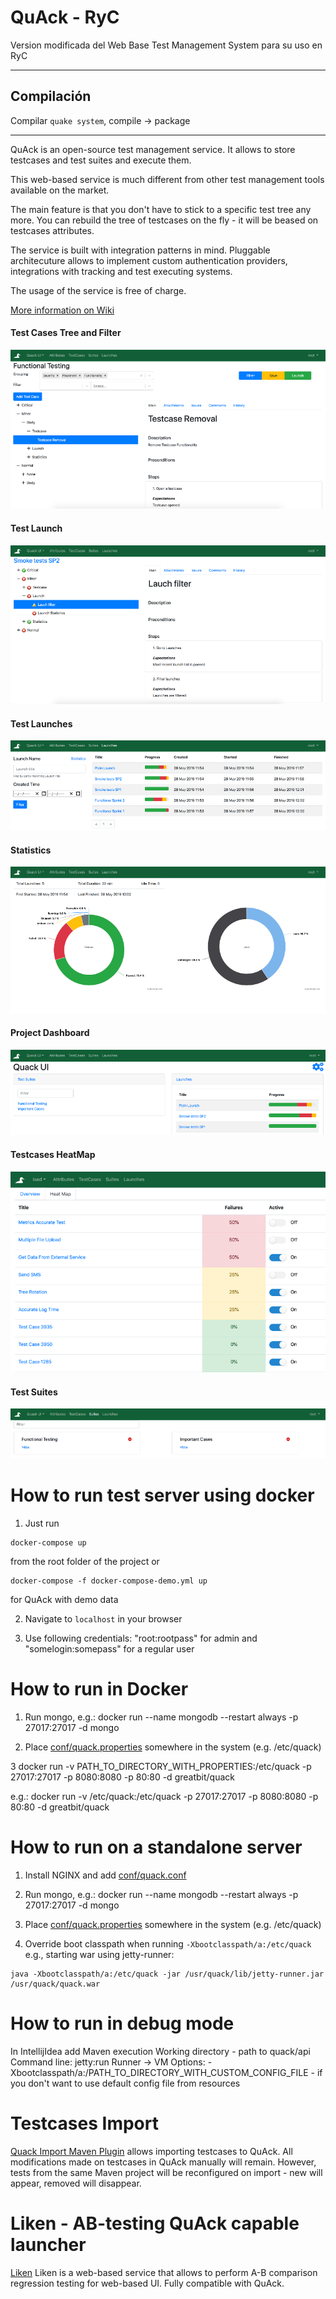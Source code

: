 QuAck - RyC
==========

Version modificada del Web Base Test Management System para su uso en RyC

---

## Compilación
Compilar `quake system`, compile -> package

---

QuAck is an open-source test management service. 
It allows to store testcases and test suites and execute them.

This web-based service is much different from other test management tools available on the market.

The main feature is that you don't have to stick to a specific test tree any more. You can rebuild the tree of testcases on the fly - it will be beased on testcases attributes.

The service is built with integration patterns in mind. Pluggable architecuture allows to implement custom authentication providers, integrations with tracking and test executing systems.

The usage of the service is free of charge.

[More information on Wiki](https://github.com/greatbit/quack/wiki/QuAck)

#### Test Cases Tree and Filter
![Test Cases Tree](https://raw.githubusercontent.com/greatbit/greatbit.github.io/master/quack/img/tree-800.png)

#### Test Launch
![Test Launch](https://raw.githubusercontent.com/greatbit/greatbit.github.io/master/quack/img/launch-800.png)

#### Test Launches
![Launches](https://raw.githubusercontent.com/greatbit/greatbit.github.io/master/quack/img/launches-800.png)

#### Statistics
![Statistics](https://raw.githubusercontent.com/greatbit/greatbit.github.io/master/quack/img/stats-800.png)

#### Project Dashboard
![Project](https://raw.githubusercontent.com/greatbit/greatbit.github.io/master/quack/img/project-800.png)

#### Testcases HeatMap
![HeatMap](https://raw.githubusercontent.com/greatbit/greatbit.github.io/master/quack/img/heatmap-800.png)

#### Test Suites
![Test Suites](https://raw.githubusercontent.com/greatbit/greatbit.github.io/master/quack/img/suites-800.png)

How to run test server using docker
==========
1. Just run 
```
docker-compose up
``` 

from the root folder of the project or

```
docker-compose -f docker-compose-demo.yml up
``` 

for QuAck with demo data

2. Navigate to ```localhost``` in your browser

3. Use following credentials: "root:rootpass" for admin and "somelogin:somepass" for a regular user

How to run in Docker
==========
1. Run mongo, e.g.:
   docker run --name mongodb --restart always -p 27017:27017 -d mongo

2. Place [conf/quack.properties](https://github.com/greatbit/quack/blob/master/assembly/quack.properties) somewhere in the system (e.g. /etc/quack)

3 docker run -v PATH_TO_DIRECTORY_WITH_PROPERTIES:/etc/quack -p 27017:27017 -p 8080:8080 -p 80:80 -d greatbit/quack

e.g.:
docker run -v /etc/quack:/etc/quack -p 27017:27017 -p 8080:8080 -p 80:80 -d greatbit/quack

How to run on a standalone server
==========
1. Install NGINX and add [conf/quack.conf](https://github.com/greatbit/quack/blob/master/assembly/quack.conf)

2. Run mongo, e.g.:
   docker run --name mongodb --restart always -p 27017:27017 -d mongo

3. Place [conf/quack.properties](https://github.com/greatbit/quack/blob/master/assembly/quack.properties) somewhere in the system (e.g. /etc/quack)

4. Override boot classpath when running ```-Xbootclasspath/a:/etc/quack```
e.g., starting war using jetty-runner:

```
java -Xbootclasspath/a:/etc/quack -jar /usr/quack/lib/jetty-runner.jar /usr/quack/quack.war
```

How to run in debug mode
==========
In IntellijIdea add Maven execution
Working directory - path to quack/api
Command line: jetty:run
Runner -> VM Options: -Xbootclasspath/a:/PATH_TO_DIRECTORY_WITH_CUSTOM_CONFIG_FILE - if you don't want to use default config file from resources


Testcases Import
==========
[Quack Import Maven Plugin](https://github.com/greatbit/import-maven-plugin) allows importing testcases to QuAck. All modifications made on testcases in QuAck manually will remain. However, tests from the same Maven project will be reconfigured on import - new will appear, removed will disappear.

Liken - AB-testing QuAck capable launcher
==========
[Liken](https://github.com/greatbit/liken) Liken is a web-based service that allows to perform A-B comparison regression testing for web-based UI. Fully compatible with QuAck.
